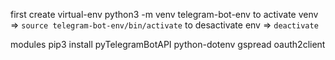 first create virtual-env
python3 -m venv telegram-bot-env
to activate venv => ``source telegram-bot-env/bin/activate``
to desactivate env => ``deactivate``

modules
pip3 install pyTelegramBotAPI python-dotenv gspread oauth2client
